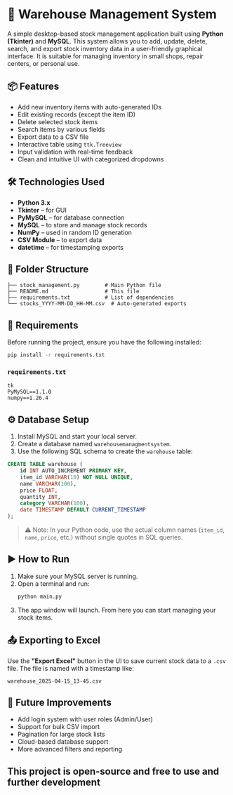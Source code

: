 
# 🧾 Warehouse Management System

A simple desktop-based stock management application built using **Python (Tkinter)** and **MySQL**. This system allows you to add, update, delete, search, and export stock inventory data in a user-friendly graphical interface. It is suitable for managing inventory in small shops, repair centers, or personal use.

## 📦 Features

- Add new inventory items with auto-generated IDs
- Edit existing records (except the item ID)
- Delete selected stock items
- Search items by various fields
- Export data to a CSV file
- Interactive table using `ttk.Treeview`
- Input validation with real-time feedback
- Clean and intuitive UI with categorized dropdowns

## 🛠 Technologies Used

- **Python 3.x**
- **Tkinter** – for GUI
- **PyMySQL** – for database connection
- **MySQL** – to store and manage stock records
- **NumPy** – used in random ID generation
- **CSV Module** – to export data
- **datetime** – for timestamping exports

## 📁 Folder Structure

```
├── stock_management.py        # Main Python file
├── README.md                  # This file
├── requirements.txt           # List of dependencies
└── stocks_YYYY-MM-DD_HH-MM.csv  # Auto-generated exports
```

## 🧰 Requirements

Before running the project, ensure you have the following installed:

```bash
pip install -r requirements.txt
```

### `requirements.txt`

```
tk
PyMySQL==1.1.0
numpy==1.26.4
```

## ⚙️ Database Setup

1. Install MySQL and start your local server.
2. Create a database named `warehousemanagmentsystem`.
3. Use the following SQL schema to create the `warehouse` table:

```sql
CREATE TABLE warehouse (
    id INT AUTO_INCREMENT PRIMARY KEY,
    item_id VARCHAR(10) NOT NULL UNIQUE,
    name VARCHAR(100),
    price FLOAT,
    quantity INT,
    category VARCHAR(100),
    date TIMESTAMP DEFAULT CURRENT_TIMESTAMP
);
```

> ⚠️ Note: In your Python code, use the actual column names (`item_id`, `name`, `price`, etc.) without single quotes in SQL queries.

## ▶️ How to Run

1. Make sure your MySQL server is running.
2. Open a terminal and run:
   ```bash
   python main.py
   ```
3. The app window will launch. From here you can start managing your stock items.

## 📤 Exporting to Excel

Use the **"Export Excel"** button in the UI to save current stock data to a `.csv` file. The file is named with a timestamp like:

```
warehouse_2025-04-15_13-45.csv
```

## 🔧 Future Improvements

- Add login system with user roles (Admin/User)
- Support for bulk CSV import
- Pagination for large stock lists
- Cloud-based database support
- More advanced filters and reporting


This project is open-source and free to use and further development
---
